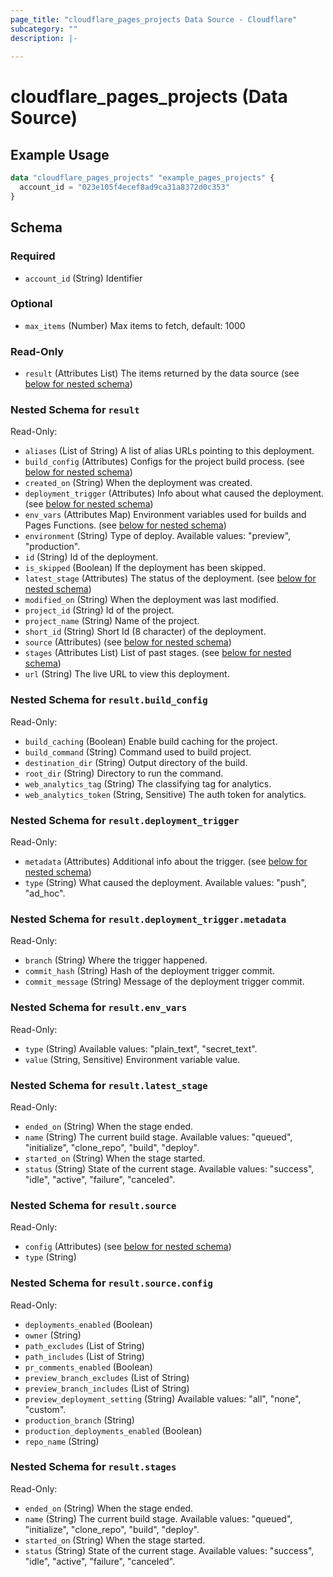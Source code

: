 ```yaml
---
page_title: "cloudflare_pages_projects Data Source - Cloudflare"
subcategory: ""
description: |-
  
---
```


# cloudflare_pages_projects (Data Source)



## Example Usage

```terraform
data "cloudflare_pages_projects" "example_pages_projects" {
  account_id = "023e105f4ecef8ad9ca31a8372d0c353"
}
```

<!-- schema generated by tfplugindocs -->
## Schema

### Required

- `account_id` (String) Identifier

### Optional

- `max_items` (Number) Max items to fetch, default: 1000

### Read-Only

- `result` (Attributes List) The items returned by the data source (see [below for nested schema](#nestedatt--result))

<a id="nestedatt--result"></a>
### Nested Schema for `result`

Read-Only:

- `aliases` (List of String) A list of alias URLs pointing to this deployment.
- `build_config` (Attributes) Configs for the project build process. (see [below for nested schema](#nestedatt--result--build_config))
- `created_on` (String) When the deployment was created.
- `deployment_trigger` (Attributes) Info about what caused the deployment. (see [below for nested schema](#nestedatt--result--deployment_trigger))
- `env_vars` (Attributes Map) Environment variables used for builds and Pages Functions. (see [below for nested schema](#nestedatt--result--env_vars))
- `environment` (String) Type of deploy.
Available values: "preview", "production".
- `id` (String) Id of the deployment.
- `is_skipped` (Boolean) If the deployment has been skipped.
- `latest_stage` (Attributes) The status of the deployment. (see [below for nested schema](#nestedatt--result--latest_stage))
- `modified_on` (String) When the deployment was last modified.
- `project_id` (String) Id of the project.
- `project_name` (String) Name of the project.
- `short_id` (String) Short Id (8 character) of the deployment.
- `source` (Attributes) (see [below for nested schema](#nestedatt--result--source))
- `stages` (Attributes List) List of past stages. (see [below for nested schema](#nestedatt--result--stages))
- `url` (String) The live URL to view this deployment.

<a id="nestedatt--result--build_config"></a>
### Nested Schema for `result.build_config`

Read-Only:

- `build_caching` (Boolean) Enable build caching for the project.
- `build_command` (String) Command used to build project.
- `destination_dir` (String) Output directory of the build.
- `root_dir` (String) Directory to run the command.
- `web_analytics_tag` (String) The classifying tag for analytics.
- `web_analytics_token` (String, Sensitive) The auth token for analytics.


<a id="nestedatt--result--deployment_trigger"></a>
### Nested Schema for `result.deployment_trigger`

Read-Only:

- `metadata` (Attributes) Additional info about the trigger. (see [below for nested schema](#nestedatt--result--deployment_trigger--metadata))
- `type` (String) What caused the deployment.
Available values: "push", "ad_hoc".

<a id="nestedatt--result--deployment_trigger--metadata"></a>
### Nested Schema for `result.deployment_trigger.metadata`

Read-Only:

- `branch` (String) Where the trigger happened.
- `commit_hash` (String) Hash of the deployment trigger commit.
- `commit_message` (String) Message of the deployment trigger commit.



<a id="nestedatt--result--env_vars"></a>
### Nested Schema for `result.env_vars`

Read-Only:

- `type` (String) Available values: "plain_text", "secret_text".
- `value` (String, Sensitive) Environment variable value.


<a id="nestedatt--result--latest_stage"></a>
### Nested Schema for `result.latest_stage`

Read-Only:

- `ended_on` (String) When the stage ended.
- `name` (String) The current build stage.
Available values: "queued", "initialize", "clone_repo", "build", "deploy".
- `started_on` (String) When the stage started.
- `status` (String) State of the current stage.
Available values: "success", "idle", "active", "failure", "canceled".


<a id="nestedatt--result--source"></a>
### Nested Schema for `result.source`

Read-Only:

- `config` (Attributes) (see [below for nested schema](#nestedatt--result--source--config))
- `type` (String)

<a id="nestedatt--result--source--config"></a>
### Nested Schema for `result.source.config`

Read-Only:

- `deployments_enabled` (Boolean)
- `owner` (String)
- `path_excludes` (List of String)
- `path_includes` (List of String)
- `pr_comments_enabled` (Boolean)
- `preview_branch_excludes` (List of String)
- `preview_branch_includes` (List of String)
- `preview_deployment_setting` (String) Available values: "all", "none", "custom".
- `production_branch` (String)
- `production_deployments_enabled` (Boolean)
- `repo_name` (String)



<a id="nestedatt--result--stages"></a>
### Nested Schema for `result.stages`

Read-Only:

- `ended_on` (String) When the stage ended.
- `name` (String) The current build stage.
Available values: "queued", "initialize", "clone_repo", "build", "deploy".
- `started_on` (String) When the stage started.
- `status` (String) State of the current stage.
Available values: "success", "idle", "active", "failure", "canceled".


